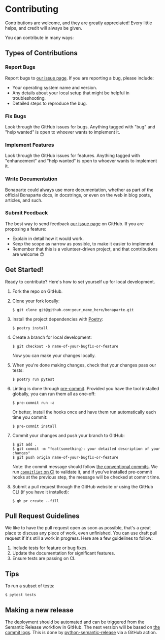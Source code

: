# Contributing

Contributions are welcome, and they are greatly appreciated! Every little helps,
and credit will always be given.

You can contribute in many ways:

## Types of Contributions

### Report Bugs

Report bugs to [our issue page][gh-issues]. If you are reporting a bug, please include:

- Your operating system name and version.
- Any details about your local setup that might be helpful in troubleshooting.
- Detailed steps to reproduce the bug.

### Fix Bugs

Look through the GitHub issues for bugs. Anything tagged with "bug" and
"help wanted" is open to whoever wants to implement it.

### Implement Features

Look through the GitHub issues for features. Anything tagged with "enhancement"
and "help wanted" is open to whoever wants to implement it.

### Write Documentation

Bonaparte could always use more documentation, whether as part of the official
Bonaparte docs, in docstrings, or even on the web in blog posts, articles, and such.

### Submit Feedback

The best way to send feedback [our issue page][gh-issues] on GitHub. If you are
proposing a feature:

- Explain in detail how it would work.
- Keep the scope as narrow as possible, to make it easier to implement.
- Remember that this is a volunteer-driven project, and that contributions are
  welcome 😊

## Get Started!

Ready to contribute? Here's how to set yourself up for local development.

1.  Fork the repo on GitHub.

2.  Clone your fork locally:

    ```shell
    $ git clone git@github.com:your_name_here/bonaparte.git
    ```

3.  Install the project dependencies with [Poetry](https://python-poetry.org):

    ```shell
    $ poetry install
    ```

4.  Create a branch for local development:

    ```shell
    $ git checkout -b name-of-your-bugfix-or-feature
    ```

    Now you can make your changes locally.

5.  When you're done making changes, check that your changes pass our tests:

    ```shell
    $ poetry run pytest
    ```

6.  Linting is done through [pre-commit](https://pre-commit.com). Provided you have
    the tool installed globally, you can run them all as one-off:

    ```shell
    $ pre-commit run -a
    ```

    Or better, install the hooks once and have them run automatically each time
    you commit:

    ```shell
    $ pre-commit install
    ```

7.  Commit your changes and push your branch to GitHub:

    ```shell
    $ git add .
    $ git commit -m "feat(something): your detailed description of your changes"
    $ git push origin name-of-your-bugfix-or-feature
    ```

    Note: the commit message should follow [the conventional commits](https://www.conventionalcommits.org).
    We run [`commitlint` on CI](https://github.com/marketplace/actions/commit-linter)
    to validate it, and if you've installed pre-commit hooks at the previous
    step, the message will be checked at commit time.

8.  Submit a pull request through the GitHub website or using the GitHub CLI (if
    you have it installed):

    ```shell
    $ gh pr create --fill
    ```

## Pull Request Guidelines

We like to have the pull request open as soon as possible, that's a great place
to discuss any piece of work, even unfinished. You can use draft pull request if
it's still a work in progress. Here are a few guidelines to follow:

1. Include tests for feature or bug fixes.
2. Update the documentation for significant features.
3. Ensure tests are passing on CI.

## Tips

To run a subset of tests:

```shell
$ pytest tests
```

## Making a new release

The deployment should be automated and can be triggered from the Semantic Release
workflow in GitHub. The next version will be based on [the commit logs](https://python-semantic-release.readthedocs.io/en/latest/commit-log-parsing.html#commit-log-parsing).
This is done by [python-semantic-release](https://python-semantic-release.readthedocs.io/en/latest/index.html)
via a GitHub action.

[gh-issues]: https://github.com/kaechele/bonaparte/issues
